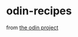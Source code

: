 # odin-recipes
from [the odin project](https://www.theodinproject.com/lessons/foundations-recipes)

